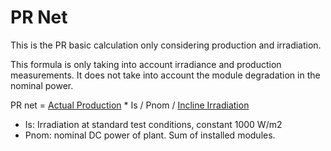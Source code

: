 # PR Net	

This is the PR basic calculation only considering production and irradiation. 

This formula is only taking into account irradiance and production measurements. It does not take into account the module degradation in the nominal power.

PR net = [Actual Production](../yield_and_weather/actual_production.md) * Is / Pnom / [Incline Irradiation](../yield_and_weather/incline_irradiation.md)
- Is: Irradiation at standard test conditions, constant 1000 W/m2
- Pnom: nominal DC power of plant. Sum of installed modules.


